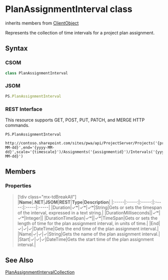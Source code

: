 [comment]: # (Name:PlanAssignmentInterval)
[comment]: # (Name:Microsoft.ProjectServer.PlanAssignmentInterval)
[comment]: # (Type:class)
[comment]: # (Status:Verified)

# <a name="name"></a>PlanAssignmentInterval class

inherits members from [ClientObject](https://msdn.microsoft.com/en-us/library/microsoft.sharepoint.client.clientobject.aspx)<br/>

<a name="description"></a>Represents the collection of time intervals for a project plan assignment.

## <a name="syntax"></a>Syntax

### CSOM

```cs
class PlanAssignmentInterval 
```
### JSOM

```javascript
PS.PlanAssignmentInterval
```
### REST Interface

This resource supports GET, POST, PUT, PATCH, and MERGE HTTP commands.

```
PS.PlanAssignmentInterval

http://contoso.sharepoint.com/sites/pwa/api/ProjectServer/Projects('{projectid}')/GetResourcePlanByUrl(start='{yyyy-MM-dd}',end='{yyyy-MM-dd}',scale='{timescale}')/Assignments('{assignmentid}')/Intervals('{yyyy-MM-dd}')
```

## <a name="members"></a>Members

### <a name="properties"></a>Properties
> [!div class="mx-tdBreakAll"]
|**Name**|**.NET**|**JSOM**|**REST**|**Type**|**Description**|
|:-----|:-----:|:-----:|:-----:|:-----|:-----|
|<a name="Duration"></a>Duration|&#x2713;&#x02B7;|&#x2713;&#x02B7;|&#x2713;&#x02B7;|String|Gets or sets the timespan of the interval, expressed in a text string.|
|<a name="DurationMilliseconds"></a>DurationMilliseconds||&#x2713;&#x02B7;|&#x2713;&#x02B7;|Integer||
|<a name="DurationTimeSpan"></a>DurationTimeSpan|&#x2713;&#x02B7;||&#x2713;&#x02B7;|TimeSpan|Gets or sets the length of time for the plan assignment interval, in units of time.|
|<a name="End"></a>End|&#x2713;|&#x2713;|&#x2713;|DateTime|Gets the end time of the plan assignment interval.|
|<a name="Name"></a>Name|&#x2713;|&#x2713;|&#x2713;|String|Gets the name of the plan assignment interval.|
|<a name="Start"></a>Start|&#x2713;|&#x2713;|&#x2713;|DateTime|Gets the start time of the plan assignment interval.|

## <a name="seeAlso"></a>See Also

[PlanAssignmentIntervalCollection](PlanAssignmentIntervalCollection.md)<br/>
